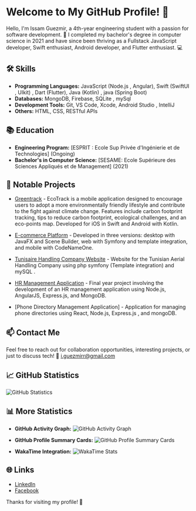 # Welcome to My GitHub Profile! 👋

Hello, I'm Issam Guezmir, a 4th-year engineering student with a passion for software development. 🚀 I completed my bachelor's degree in computer science in 2021 and have since been thriving as a Fullstack JavaScript developer, Swift enthusiast, Android developer, and Flutter enthusiast. 💻

## 🛠️ Skills

- **Programming Languages:** JavaScript (Node.js , Angular), Swift (SwiftUI , UIkit) , Dart (Flutter), Java (Kotlin) , java (Spring Boot)
- **Databases:** MongoDB, Firebase, SQLite , mySql
- **Development Tools:** Git, VS Code, Xcode, Android Studio , IntelliJ
- **Others:** HTML, CSS, RESTful APIs

## 📚 Education

- **Engineering Program:** [ESPRIT : Ecole Sup Privée d'Ingénierie et de Technologies] (Ongoing)
- **Bachelor's in Computer Science:** [SESAME: Ecole Supérieure des Sciences Appliqués et de Management] (2021)

## 🚀 Notable Projects

- [Greentrack](https://github.com/Issamguezmir0/GreenTrack-Flutter) - EcoTrack is a mobile application designed to encourage users to adopt a more environmentally friendly lifestyle and contribute to the fight against climate change. Features include carbon footprint tracking, tips to reduce carbon footprint, ecological challenges, and an eco-points map. Developed for iOS in Swift and Android with Kotlin.

- [E-commerce Platform](https://github.com/Issamguezmir0/Module-Transaction-Facturation-javaFX-APi-MAILING-PDF) - Developed in three versions: desktop with JavaFX and Scene Builder, web with Symfony and template integration, and mobile with CodeNameOne.

- [Tunisaire Handling Company Website](https://github.com/Issamguezmir0/SYMFONY-Bandl-MAILING-AND-PDF) - Website for the Tunisian Aerial Handling Company using php symfony (Template integration) and mySQL .

- [HR Management Application](https://github.com/Issamguezmir0/HumainRessource_App) - Final year project involving the development of an HR management application using Node.js, AngularJS, Express.js, and MongoDB.

- [Phone Directory Management Application] - Application for managing phone directories using React, Node.js, Express.js , and mongoDB.

## 📫 Contact Me

Feel free to reach out for collaboration opportunities, interesting projects, or just to discuss tech! 📧 [i.guezmirr@gmail.com](mailto:guezmir.issam@esprit.tn)

## 📈 GitHub Statistics

![GitHub Statistics](https://github-readme-stats.vercel.app/api?username=issamguezmir0&show_icons=true&count_private=true&hide=issues&theme=dark)

## 📊 More Statistics

- **GitHub Activity Graph:**
  ![GitHub Activity Graph](https://activity-graph.herokuapp.com/graph?username=issamguezmir0&bg_color=1F222E&color=F8D866&line=F85D7F&point=FFFFFF&hide_border=true)

- **GitHub Profile Summary Cards:**
  ![GitHub Profile Summary Cards](https://github-profile-summary-cards.vercel.app/api/cards/profile-details?username=issamguezmir0&theme=github_dark)

- **WakaTime Integration:**
  ![WakaTime Stats](https://github-readme-stats.vercel.app/api/wakatime?username=issamguezmir0&layout=compact&theme=dark)

## 🌐 Links

- [LinkedIn](https://www.linkedin.com/in/issam-guezmir-b3332a195/)
- [Facebook](https://www.facebook.com/isam.gzt/)


Thanks for visiting my profile! 🙌
